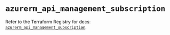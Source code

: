 # `azurerm_api_management_subscription`

Refer to the Terraform Registry for docs: [`azurerm_api_management_subscription`](https://registry.terraform.io/providers/hashicorp/azurerm/4.36.0/docs/resources/api_management_subscription).
